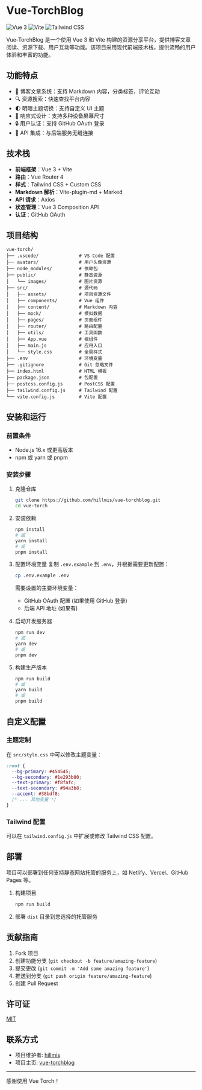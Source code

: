 # Vue-TorchBlog

![Vue 3](https://img.shields.io/badge/Vue-3.x-brightgreen)
![Vite](https://img.shields.io/badge/Vite-5.x-purple)
![Tailwind CSS](https://img.shields.io/badge/Tailwind-3.x-blue)

Vue-TorchBlog 是一个使用 Vue 3 和 Vite 构建的资源分享平台，提供博客文章阅读、资源下载、用户互动等功能。该项目采用现代前端技术栈，提供流畅的用户体验和丰富的功能。

## 功能特点

- 🎯 博客文章系统：支持 Markdown 内容，分类标签，评论互动
- 🔍 资源搜索：快速查找平台内容
- 🌓 明暗主题切换：支持自定义 UI 主题
- 📱 响应式设计：支持多种设备屏幕尺寸
- 🔒 用户认证：支持 GitHub OAuth 登录
- 💾 API 集成：与后端服务无缝连接

## 技术栈

- **前端框架**：Vue 3 + Vite
- **路由**：Vue Router 4
- **样式**：Tailwind CSS + Custom CSS
- **Markdown 解析**：Vite-plugin-md + Marked
- **API 请求**：Axios
- **状态管理**：Vue 3 Composition API
- **认证**：GitHub OAuth

## 项目结构

```
vue-torch/
├── .vscode/               # VS Code 配置
├── avatars/               # 用户头像资源
├── node_modules/          # 依赖包
├── public/                # 静态资源
│   └── images/            # 图片资源
├── src/                   # 源代码
│   ├── assets/            # 项目资源文件
│   ├── components/        # Vue 组件
│   ├── content/           # Markdown 内容
│   ├── mock/              # 模拟数据
│   ├── pages/             # 页面组件
│   ├── router/            # 路由配置
│   ├── utils/             # 工具函数
│   ├── App.vue            # 根组件
│   ├── main.js            # 应用入口
│   └── style.css          # 全局样式
├── .env                   # 环境变量
├── .gitignore             # Git 忽略文件
├── index.html             # HTML 模板
├── package.json           # 包配置
├── postcss.config.js      # PostCSS 配置  
├── tailwind.config.js     # Tailwind 配置
└── vite.config.js         # Vite 配置
```

## 安装和运行

### 前置条件

- Node.js 16.x 或更高版本
- npm 或 yarn 或 pnpm

### 安装步骤

1. 克隆仓库

   ```bash
   git clone https://github.com/hillmis/vue-torchblog.git
   cd vue-torch
   ```
2. 安装依赖

   ```bash
   npm install
   # 或
   yarn install
   # 或
   pnpm install
   ```
3. 配置环境变量
   复制 `.env.example` 到 `.env`，并根据需要更新配置：

   ```bash
   cp .env.example .env
   ```

   需要设置的主要环境变量：

   - GitHub OAuth 配置 (如果使用 GitHub 登录)
   - 后端 API 地址 (如果有)
4. 启动开发服务器

   ```bash
   npm run dev
   # 或
   yarn dev
   # 或
   pnpm dev
   ```
5. 构建生产版本

   ```bash
   npm run build
   # 或
   yarn build
   # 或
   pnpm build
   ```

## 自定义配置

### 主题定制

在 `src/style.css` 中可以修改主题变量：

```css
:root {
  --bg-primary: #454545;
  --bg-secondary: #1e293b00;
  --text-primary: #f8fafc;
  --text-secondary: #94a3b8;
  --accent: #38bdf8;
  /* ... 其他变量 */
}
```

### Tailwind 配置

可以在 `tailwind.config.js` 中扩展或修改 Tailwind CSS 配置。

## 部署

项目可以部署到任何支持静态网站托管的服务上，如 Netlify、Vercel、GitHub Pages 等。

1. 构建项目

   ```bash
   npm run build
   ```
2. 部署 `dist` 目录到您选择的托管服务

## 贡献指南

1. Fork 项目
2. 创建功能分支 (`git checkout -b feature/amazing-feature`)
3. 提交更改 (`git commit -m 'Add some amazing feature'`)
4. 推送到分支 (`git push origin feature/amazing-feature`)
5. 创建 Pull Request

## 许可证

[MIT](LICENSE)

## 联系方式

- 项目维护者: [hillmis](mailto:hillmis@qq.com)
- 项目主页: [vue-torchblog](https://github.com/hillmis/vue-torchblog)

---

感谢使用 Vue Torch！
